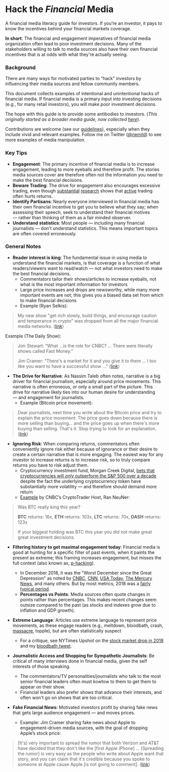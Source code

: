# Hack the _Financial_ Media
A financial media literacy guide for investors. If you’re an investor, it pays to know the incentives behind your financial markets coverage. 

**In short**: The financial and engagement imperatives of financial media organization often lead to poor investment decisions. Many of the stakeholders willing to talk to media sources also have their own financial incentives that is at odds with what they're actually seeing.

### Background
There are many ways for motivated parties to “hack” investors by influencing their media sources and fellow community members.

This document collects examples of intentional and unintentional hacks of financial media. If financial media is a primary input into investing decisions (e.g., for many retail investors), you will make poor investment decisions.

The hope with this guide is to provide some antibodies to investors. (*This originally started as a broader media guide, now collected [here](README.md)*).

Contributions are welcome (see our [guidelines](contributions.md)), especially when they include vivid and relevant examples. Follow me on Twitter ([@nemild](https://twitter.com/nemild)) to see more examples of media manipulation.

### Key Tips

- **Engagement**: The primary incentive of financial media is to increase engagement, leading to more eyeballs and therefore profit. The stories media sources cover are therefore often not the information you need to make the best financial decisions. 
- **Beware Trading**: The drive for engagement also encourages excessive trading, even though [substantial](https://academic.oup.com/rfs/article-abstract/22/2/609/1595677) [research](https://onlinelibrary.wiley.com/doi/abs/10.1111/j.1540-6261.2008.01368.x) shows that [active](https://onlinelibrary.wiley.com/doi/abs/10.1111/0022-1082.00226) trading often hurts returns.
- **Identify Partisans**: Nearly everyone interviewed in financial media has their own financial incentive to get you to believe what they say; when assessing their speech, seek to understand their financial motives — rather than thinking of them as a fair minded observer.
- **Understand statistics**: Most people — including many financial journalists — don't understand statistics. This means important topics are often covered erroneously.


### General Notes
- **Reader interest is king**: The fundamental issue in using media to understand the financial markets, is that coverage is a function of what readers/viewers want to read/watch — not what investors need to make the best financial decisions.
	- Commentators tailor their shows/articles to increase eyeballs, not what is the most important information for investors
	- Large price increases and drops are newsworthy, while many more important events are not; this gives you a biased data set from which to make financial decisions
	- Example (Ryan Selkis):

> My new show "get rich slowly, build things, and encourage caution and temperance in crypto" was dropped from all the major financial media networks. ([link](https://twitter.com/twobitidiot/status/999264845169086465?s=12))

Example (The Daily Show):

> Jon Stewart: “What ...is the role for CNBC? … There were literally shows called Fast Money.”
> 
> Jim Cramer: "There's a market for it and you give it to them ... I too like you want to have a successful show ..." ([link](http://www.cc.com/video-clips/rfag2r/the-daily-show-with-jon-stewart-exclusive---jim-cramer-extended-interview-pt--2))
 
- **The Drive for Narrative**: As Nassim Taleb often notes, narrative is a big driver for financial journalism, especially around price movements. This narrative is often erroneous, or only a small part of the picture. This drive for narrative likely ties into our human desire for understanding — and engagement for journalists.
	- Example (Bitcoin price movement):

> Dear journalists, next time you write about the Bitcoin price and try to explain the price movement: The price goes down because there is more selling than buying... and the price goes up when there's more buying than selling. That's it. Stop trying to look for an explanation.
([link](https://twitter.com/whalepanda/status/1042027228698234881?s=12))

- **Ignoring Risk**: When comparing returns, commentators often conveniently ignore risk either because of ignorance or their desire to create a certain narrative that is more engaging. The easiest way for any investor to increase returns is to increase risk, so to truly compare returns you have to risk adjust them.
	- Cryptocurrency investment fund, Morgan Creek Digital, [bets that cryptocurrencies will *only* outperform the S&P 500 over a decade](https://www.cnbc.com/2018/12/06/crypto-index-fund-follows-buffetts-playbook-but-with-bet-against-the-sp.html) despite the fact the underlying cryptocurrency token have substantially more volatility — and therefore should demand more return
	- [Example](https://twitter.com/cryptomanran/status/943797901662310400) by CNBC’s CryptoTrader Host, Ran NeuNer:

>Was BTC really king this year?
>
> **BTC** returns:   16x,
> **ETH** returns:  103x,
> **LTC** returns:     70x,
> **DASH** returns: 123x
>
> If your biggest holding was BTC this year you did not make great great investment decisions.

- **Filtering history to get maximal engagement today**: Financial media is good at hunting for a specific filter of past events, when it paints the present as extreme; this framing increases engagement, but misses the full context (also known as, [p-hacking](https://en.wikipedia.org/wiki/Data_dredging)).
	- In December 2018, it was the "Worst December since the Great Depression" as noted by [CNBC](https://www.cnbc.com/2018/12/17/worst-start-to-december-for-the-stock-market-since-great-depression.html), [CNN](https://www.cnn.com/2018/12/18/investing/stocks-worst-december-since-great-depression/index.html), [USA Today](https://www.usatoday.com/story/money/2018/12/21/stock-market-dow-falls-bear/2379114002/), [The Mercury News](https://www.mercurynews.com/2018/12/24/stock-markets-slide-toward-worst-december-since-1931/), and many others. But by most metrics, 2018 was a [fairly typical period](https://www.aqr.com/Insights/Perspectives/Once-More-Without-Feeling).
	- **Percentages vs Points**: Media sources often quote changes in points rather than percentages. This makes recent changes seem outsize compared to the past (as stocks and indexes grow due to inflation and GDP growth).

- **Extreme Language**: Articles use extreme language to represent price movements, as these engage readers (e.g., meltdown, bloodbath, crash, [massacre](https://www.express.co.uk/finance/city/914952/Bitcoin-price-crash-cryptocurrency-dollars-market-investors-value-latest-update-news), topple), but are often statistically suspect 
	- For a critique, see  NYTimes Upshot on the [stock market drop in 2018](https://www.nytimes.com/2018/02/05/upshot/context-matters-the-stock-market-drop-is-less-scary-than-it-seems.html) and my [bloodbath tweet](https://twitter.com/nemild/status/953685089329664000).
- **Journalistic Access and Shopping for Sympathetic Journalists**: Be critical of many interviews done in financial media, given the self interests of those speaking.
	- The commentators/TV personalities/journalists who talk to the most senior financial leaders often must kowtow to them to get them to appear on their show.
	- Financial leaders also prefer shows that advance their interests, and often won't go on shows that are too critical.
- **Fake Financial News**: Motivated investors profit by sharing fake news that gets large audience engagement — and moves prices.
	- Example: Jim Cramer sharing fake news about Apple to engagement-driven media sources, with the goal of dropping Apple’s stock price: 

> \[It's] very important to spread the rumor that both Verizon and AT&T have decided that they don't like the \[first Apple iPhone] ... \[Spreading the rumor] is very easy as the people who write about Apple want that story, and you can claim that it's credible because you spoke to someone at Apple cause Apple \[is not going to comment]. ([link](http://www.cc.com/video-clips/rfag2r/the-daily-show-with-jon-stewart-exclusive---jim-cramer-extended-interview-pt--2))

